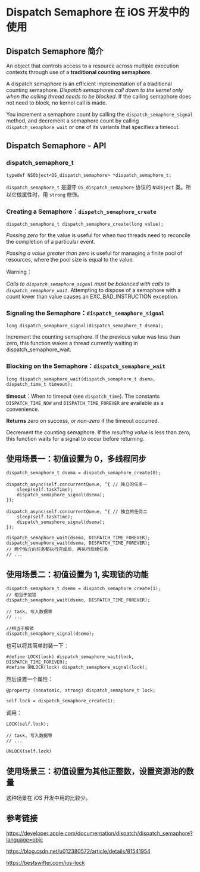 # Dispatch Semaphore 在 iOS 开发中的使用

## Dispatch Semaphore 简介

An object that controls access to a resource across multiple execution contexts through use of a **traditional counting semaphore**.

A dispatch semaphore is an efficient implementation of a traditional counting semaphore. *Dispatch semaphores call down to the kernel only when the calling thread needs to be blocked*. If the calling semaphore does not need to block, no kernel call is made.

You increment a semaphore count by calling the `dispatch_semaphore_signal` method, and decrement a semaphore count by calling `dispatch_semaphore_wait` or one of its variants that specifies a timeout.

## Dispatch Semaphore - API

### dispatch_semaphore_t

```objc
typedef NSObject<OS_dispatch_semaphore> *dispatch_semaphore_t;
```

`dispatch_semaphore_t` 是遵守 `OS_dispatch_semaphore` 协议的 `NSObject` 类。所以它做属性时，用 `strong` 修饰。

### Creating a Semaphore：`dispatch_semaphore_create`

```objc
dispatch_semaphore_t dispatch_semaphore_create(long value);
```

*Passing zero* for the value is useful for when two threads need to reconcile the completion of a particular event.

*Passing a value greater than zero* is useful for managing a finite pool of resources, where the pool size is equal to the value.

Warning：

*Calls to `dispatch_semaphore_signal` must be balanced with calls to `dispatch_semaphore_wait`*. Attempting to dispose of a semaphore with a count lower than value causes an EXC_BAD_INSTRUCTION exception.

### Signaling the Semaphore：`dispatch_semaphore_signal`

```objc
long dispatch_semaphore_signal(dispatch_semaphore_t dsema);
```

Increment the counting semaphore. If the previous value was less than zero, this function wakes a thread currently waiting in dispatch_semaphore_wait.

### Blocking on the Semaphore：`dispatch_semaphore_wait`

```objc
long dispatch_semaphore_wait(dispatch_semaphore_t dsema, dispatch_time_t timeout);
```

**timeout**：When to timeout (see `dispatch_time`). The constants `DISPATCH_TIME_NOW` and `DISPATCH_TIME_FOREVER` are available as a convenience.

**Returns** *zero* on success, or *non-zero* if the timeout occurred.

Decrement the counting semaphore. If the *resulting value* is less than zero, this function waits for a signal to occur before returning.

## 使用场景一：初值设置为 0，多线程同步

```objc
dispatch_semaphore_t dsema = dispatch_semaphore_create(0);

dispatch_async(self.concurrentQueue, ^{ // 独立的任务一
    sleep(self.taskTime);
    dispatch_semaphore_signal(dsema);
});

dispatch_async(self.concurrentQueue, ^{ // 独立的任务二
    sleep(self.taskTime);
    dispatch_semaphore_signal(dsema);
});

dispatch_semaphore_wait(dsema, DISPATCH_TIME_FOREVER);
dispatch_semaphore_wait(dsema, DISPATCH_TIME_FOREVER);
// 两个独立的任务都执行完成后, 再执行后续任务
// ...
```

## 使用场景二：初值设置为 1, 实现锁的功能

```objc
dispatch_semaphore_t dsemo = dispatch_semaphore_create(1);
// 相当于加锁
dispatch_semaphore_wait(dsemo, DISPATCH_TIME_FOREVER);

// task, 写入数据等
// ...

//相当于解锁
dispatch_semaphore_signal(dsemo);
```

也可以将其简单封装一下：

```objc
#define LOCK(lock) dispatch_semaphore_wait(lock, DISPATCH_TIME_FOREVER);
#define UNLOCK(lock) dispatch_semaphore_signal(lock);
```

然后设置一个属性：

```objc
@property (nonatomic, strong) dispatch_semaphore_t lock;

self.lock = dispatch_semaphore_create(1);
```

调用：

```objc
LOCK(self.lock);

// task, 写入数据等
// ...

UNLOCK(self.lock)
```

## 使用场景三：初值设置为其他正整数，设置资源池的数量

这种场景在 iOS 开发中用的比较少。

## 参考链接

https://developer.apple.com/documentation/dispatch/dispatch_semaphore?language=objc

https://blog.csdn.net/u012380572/article/details/81541954

https://bestswifter.com/ios-lock
